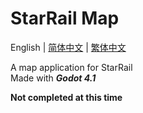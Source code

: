 # StarRail Map
English | [简体中文](./doc/README_zh-cn.md) | [繁体中文](./doc/README_zh-tw.md)

A map application for StarRail  
Made with ***Godot 4.1***

**Not completed at this time**